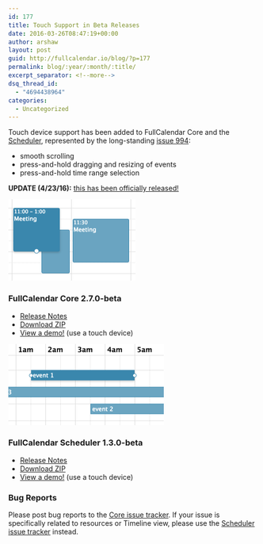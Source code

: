 ```yaml
---
id: 177
title: Touch Support in Beta Releases
date: 2016-03-26T08:47:19+00:00
author: arshaw
layout: post
guid: http://fullcalendar.io/blog/?p=177
permalink: blog/:year/:month/:title/
excerpt_separator: <!--more-->
dsq_thread_id:
  - "4694438964"
categories:
  - Uncategorized
---
```

Touch device support has been added to FullCalendar Core and the [Scheduler](http://fullcalendar.io/scheduler/), represented by the long-standing [issue 994](https://github.com/fullcalendar/fullcalendar/issues/994):<!--more-->

  * smooth scrolling
  * press-and-hold dragging and resizing of events
  * press-and-hold time range selection

**UPDATE (4/23/16):** [this has been officially released!](https://github.com/fullcalendar/fullcalendar/issues/994#issuecomment-213891492)

<img class="alignright wp-image-183" src="/assets/images/blog/2016/03/agenda_screenshot_retina-1.png" alt="" width="257" height="164" sizes="(max-width: 257px) 100vw, 257px" /> 

### FullCalendar Core 2.7.0-beta

  * [Release Notes](https://github.com/fullcalendar/fullcalendar/releases/tag/v2.7.0-beta)
  * [Download ZIP](https://github.com/fullcalendar/fullcalendar/releases/download/v2.7.0-beta/fullcalendar-2.7.0-beta.zip)
  * [View a demo!](http://fullcalendar.io/js/fullcalendar-2.7.0-beta/demos/selectable.html) (use a touch device)

<div style="clear: both;">
</div>

<img class="alignright wp-image-178" src="/assets/images/blog/2016/03/scheduler_example.png" alt="" width="314" height="164" sizes="(max-width: 314px) 100vw, 314px" /> 

### FullCalendar Scheduler 1.3.0-beta

  * [Release Notes](https://github.com/fullcalendar/fullcalendar-scheduler/releases/tag/v1.3.0-beta)
  * [Download ZIP](https://github.com/fullcalendar/fullcalendar-scheduler/releases/download/v1.3.0-beta/fullcalendar-scheduler-1.3.0-beta.zip)
  * [View a demo!](http://fullcalendar.io/js/fullcalendar-scheduler-1.3.0-beta/demos/selectable.html) (use a touch device)

### Bug Reports

Please post bug reports to the [Core issue tracker](https://github.com/fullcalendar/fullcalendar/issues). If your issue is specifically related to resources or Timeline view, please use the [Scheduler issue tracker](https://github.com/fullcalendar/fullcalendar-scheduler/issues) instead.